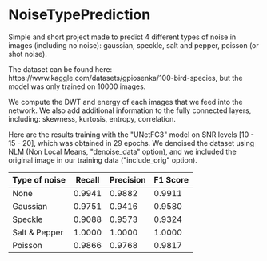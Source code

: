 # NoiseTypePrediction
<p> Simple and short project made to predict 4 different types of noise in images (including no noise): gaussian, speckle, salt and pepper, poisson (or shot noise).
</p>
<p> The dataset can be found here: https://www.kaggle.com/datasets/gpiosenka/100-bird-species, but the model was only trained on 10000 images.
</p>
<p> We compute the DWT and energy of each images that we feed into the network. We also add additional information to the fully connected layers, including: skewness, kurtosis, entropy, correlation.
</p>
<p> Here are the results training with the "UNetFC3" model on SNR levels [10 - 15 - 20], which was obtained in 29 epochs. We denoised the dataset using NLM (Non Local Means, "denoise_data" option), and we included the original image in our training data ("include_orig" option).
</p>

| Type of noise | Recall | Precision | F1 Score |
| ------------- | ------ | --------- | -------- |
| None          | 0.9941 | 0.9882    | 0.9911   |
| Gaussian      | 0.9751 | 0.9416    | 0.9580   |
| Speckle       | 0.9088 | 0.9573    | 0.9324   |
| Salt & Pepper | 1.0000 | 1.0000    | 1.0000   |
| Poisson       | 0.9866 | 0.9768    | 0.9817   |
